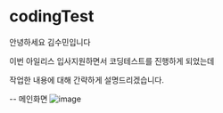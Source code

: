 # codingTest
 
안녕하세요 김수민입니다 

이번 아일리스 입사지원하면서 코딩테스트를 진행하게 되었는데 

작업한 내용에 대해 간략하게 설명드리겠습니다.

-- 메인화면
![image](https://github.com/Third0304/codingTest/assets/148541012/bd4d5b07-1823-478f-900d-4f60f82731ed)